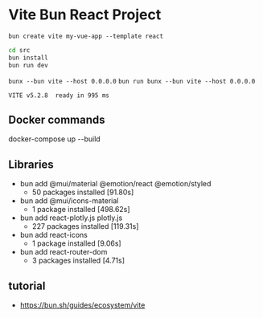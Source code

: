 # Vite Bun React Project

`bun create vite my-vue-app --template react`

```sh
cd src
bun install
bun run dev
```

`bunx --bun vite --host 0.0.0.0`
`bun run bunx --bun vite --host 0.0.0.0`

`VITE v5.2.8  ready in 995 ms`

## Docker commands

docker-compose up --build

## Libraries

* bun add @mui/material @emotion/react @emotion/styled
  * 50 packages installed [91.80s]
* bun add @mui/icons-material
  * 1 package installed [498.62s]
* bun add react-plotly.js plotly.js
  * 227 packages installed [119.31s]
* bun add react-icons
  * 1 package installed [9.06s]
* bun add react-router-dom
  * 3 packages installed [4.71s]

## tutorial

* <https://bun.sh/guides/ecosystem/vite>

